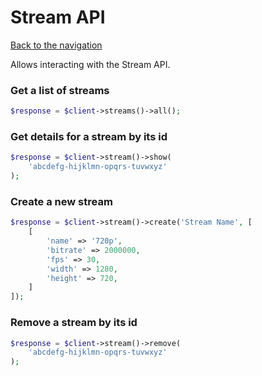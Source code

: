 # Stream API

[Back to the navigation](README.md)

Allows interacting with the Stream API.

### Get a list of streams

```php
$response = $client->streams()->all();
```

### Get details for a stream by its id

```php
$response = $client->stream()->show(
    'abcdefg-hijklmn-opqrs-tuvwxyz'
);
```

### Create a new stream

```php
$response = $client->stream()->create('Stream Name', [
    [
        'name' => '720p',
        'bitrate' => 2000000,
        'fps' => 30,
        'width' => 1280,
        'height' => 720,
    ]
]);
```

### Remove a stream by its id

```php
$response = $client->stream()->remove(
    'abcdefg-hijklmn-opqrs-tuvwxyz'
);
```
